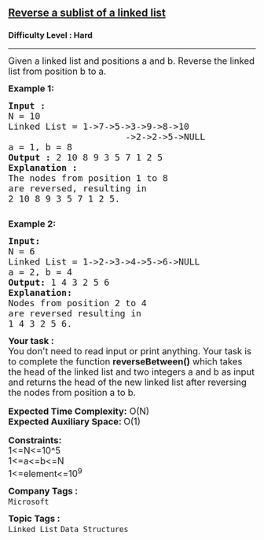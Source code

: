 <h2><a href="https://www.geeksforgeeks.org/problems/reverse-a-sublist-of-a-linked-list/1?page=1&category=Linked%20List&difficulty=Hard&sortBy=submissions">Reverse a sublist of a linked list</a></h2><h3>Difficulty Level : Hard</h3><hr><div class="problems_problem_content__Xm_eO"><p><span style="font-size: 18px;">Given a linked list and positions a and b. Reverse the linked list from position b to a.</span></p>
<p><strong><span style="font-size: 18px;">Example 1:</span></strong></p>
<pre><strong><span style="font-size: 18px;">Input :</span></strong>
<span style="font-size: 18px;">N = 10</span>
<span style="font-size: 18px;">Linked List = 1-&gt;7-&gt;5-&gt;3-&gt;9-&gt;8-&gt;10
</span><span style="font-size: 18px;">                      -&gt;2-&gt;2-&gt;5-&gt;NULL</span>
<span style="font-size: 18px;">a = 1, b = 8</span>
<span style="font-size: 18px;"><strong>Output :</strong> 2 10 8 9 3 5 7 1 2 5 </span>
<strong><span style="font-size: 18px;">Explanation :</span></strong>
<span style="font-size: 18px;">The nodes from position 1 to 8 
are reversed, resulting in 
</span><span style="font-size: 18px;">2 10 8 9 3 5 7 1 2 5.</span>

</pre>
<p><strong><span style="font-size: 18px;">Example 2:</span></strong></p>
<pre><span style="font-size: 18px;"><strong>Input:</strong>
N = 6
Linked List = 1-&gt;2-&gt;3-&gt;4-&gt;5-&gt;6-&gt;NULL
a = 2, b = 4</span>
<span style="font-size: 18px;"><strong>Output:</strong> 1 4 3 2 5 6</span>
<strong><span style="font-size: 18px;">Explanation:</span></strong>
<span style="font-size: 18px;">Nodes from position 2 to 4 
are reversed resulting in</span>
<span style="font-size: 18px;">1 4 3 2 5 6.</span></pre>
<div><strong><span style="font-size: 18px;">Your task :</span></strong></div>
<div><span style="font-size: 18px;">You don't need to read input or print anything. Your task is to complete the function <strong>reverseBetween()</strong> which takes the head of the linked list and two integers a and b as input and returns the head of the new linked list after reversing the nodes from position a to b.</span></div>
<div>&nbsp;</div>
<div><span style="font-size: 18px;"><strong>Expected Time Complexity:</strong> O(N)</span></div>
<div><span style="font-size: 18px;"><strong>Expected Auxiliary Space: </strong>O(1)</span></div>
<div>&nbsp;</div>
<div><strong><span style="font-size: 18px;">Constraints:</span></strong></div>
<div><span style="font-size: 18px;">1&lt;=N&lt;=10^5</span></div>
<div><span style="font-size: 18px;">1&lt;=a&lt;=b&lt;=N</span></div>
<div><span style="font-size: 18px;">1&lt;=element&lt;=10<sup>9</sup></span></div></div><p><span style=font-size:18px><strong>Company Tags : </strong><br><code>Microsoft</code>&nbsp;<br><p><span style=font-size:18px><strong>Topic Tags : </strong><br><code>Linked List</code>&nbsp;<code>Data Structures</code>&nbsp;